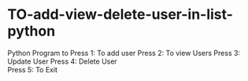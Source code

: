 # TO-add-view-delete-user-in-list-python
Python Program to 
    Press 1: To add user 
    Press 2: To view Users 
    Press 3: Update User 
    Press 4: Delete User   
    Press 5: To Exit
